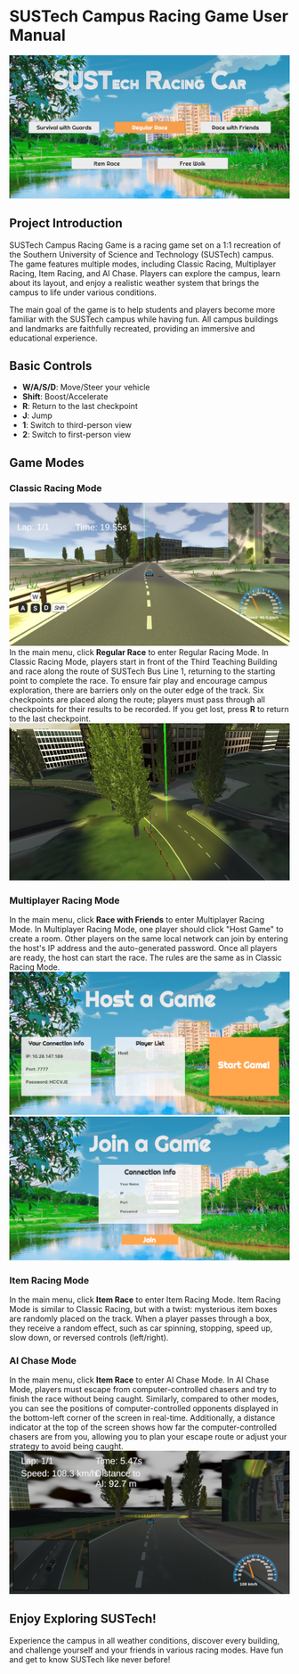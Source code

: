 # SUSTech Campus Racing Game User Manual
![landingscene](./resource/landingscene.png "landingscene")

## Project Introduction
SUSTech Campus Racing Game is a racing game set on a 1:1 recreation of the Southern University of Science and Technology (SUSTech) campus. The game features multiple modes, including Classic Racing, Multiplayer Racing, Item Racing, and AI Chase. Players can explore the campus, learn about its layout, and enjoy a realistic weather system that brings the campus to life under various conditions.

The main goal of the game is to help students and players become more familiar with the SUSTech campus while having fun. All campus buildings and landmarks are faithfully recreated, providing an immersive and educational experience.

## Basic Controls
- **W/A/S/D**: Move/Steer your vehicle
- **Shift**: Boost/Accelerate
- **R**: Return to the last checkpoint
- **J**: Jump
- **1**: Switch to third-person view
- **2**: Switch to first-person view

## Game Modes

### Classic Racing Mode
![racingscene](./resource/regulargamescene.png "regulargame")
In the main menu, click **Regular Race** to enter Regular Racing Mode. In Classic Racing Mode, players start in front of the Third Teaching Building and race along the route of SUSTech Bus Line 1, returning to the starting point to complete the race. To ensure fair play and encourage campus exploration, there are barriers only on the outer edge of the track. Six checkpoints are placed along the route; players must pass through all checkpoints for their results to be recorded. If you get lost, press **R** to return to the last checkpoint.
![checkpoints](./resource/checkpoint.png "checkpoint")

### Multiplayer Racing Mode
In the main menu, click **Race with Friends** to enter Multiplayer Racing Mode. In Multiplayer Racing Mode, one player should click "Host Game" to create a room. Other players on the same local network can join by entering the host's IP address and the auto-generated password. Once all players are ready, the host can start the race. The rules are the same as in Classic Racing Mode.
![hostagame](./resource/hostagame.png "hostagame")
![joinagame](./resource/joinagame.png "joinagame")



### Item Racing Mode
In the main menu, click **Item Race** to enter Item Racing Mode. Item Racing Mode is similar to Classic Racing, but with a twist: mysterious item boxes are randomly placed on the track. When a player passes through a box, they receive a random effect, such as car spinning, stopping, speed up, slow down, or reversed controls (left/right).

### AI Chase Mode
In the main menu, click **Item Race** to enter AI Chase Mode. In AI Chase Mode, players must escape from computer-controlled chasers and try to finish the race without being caught. Similarly, compared to other modes, you can see the positions of computer-controlled opponents displayed in the bottom-left corner of the screen in real-time. Additionally, a distance indicator at the top of the screen shows how far the computer-controlled chasers are from you, allowing you to plan your escape route or adjust your strategy to avoid being caught.
![joinagame](./resource/airace.png "joinagame")


## Enjoy Exploring SUSTech!
Experience the campus in all weather conditions, discover every building, and challenge yourself and your friends in various racing modes. Have fun and get to know SUSTech like never before!
